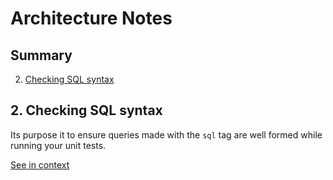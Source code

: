 [//]: # ( )
[//]: # (This file is automatically generated by the `jsarch`)
[//]: # (module. Do not change it elsewhere, changes would)
[//]: # (be overriden.)
[//]: # ( )
# Architecture Notes

## Summary

2. [Checking SQL syntax](#2-checking-sql-syntax)


## 2. Checking SQL syntax

Its purpose it to ensure queries made with the `sql` tag are well
 formed while running your unit tests.

[See in context](./src/index.ts#L22-L26)

